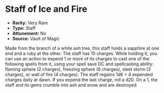 # Staff of Ice and Fire

- **Rarity:** Very Rare
- **Type:** Staff
- **Attunement:** No
- **Source:** Vault of Magic

Made from the branch of a white ash tree, this staff holds a sapphire at one end and a ruby at the other. The staff has 10 charges. While holding it, you can use an action to expend 1 or more of its charges to cast one of the following spells from it, using your spell save DC and spellcasting ability: flaming sphere (2 charges), freezing sphere (6 charges), sleet storm (3 charges), or wall of fire (4 charges). The staff regains 1d6 + 4 expended charges daily at dawn. If you expend the last charge, roll a d20. On a 1, the staff and its gems crumble into ash and snow and are destroyed.
